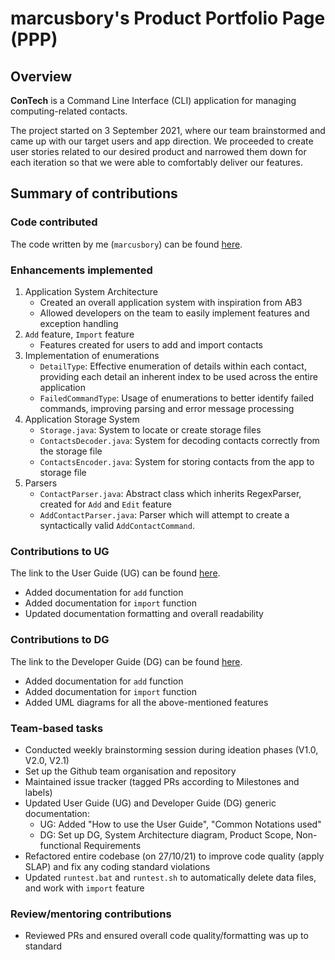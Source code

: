 # marcusbory's Product Portfolio Page (PPP)

## Overview
**ConTech** is a Command Line Interface (CLI) application for managing computing-related contacts.

The project started on 3 September 2021, where our team brainstormed and came up with our target users and app 
direction. We proceeded to create user stories related to our desired product and narrowed them down for each 
iteration so that we were able to comfortably deliver our features.

## Summary of contributions
### Code contributed
The code written by me (`marcusbory`) can be found [here](https://nus-cs2113-ay2122s1.github.io/tp-dashboard/?search=marcusbory&sort=groupTitle&sortWithin=title&timeframe=commit&mergegroup=&groupSelect=groupByRepos&breakdown=true&checkedFileTypes=docs~functional-code~test-code~other&since=2021-09-25&tabOpen=true&tabType=authorship&tabAuthor=marcusbory&tabRepo=AY2122S1-CS2113T-T09-1%2Ftp%5Bmaster%5D&authorshipIsMergeGroup=false&authorshipFileTypes=docs~functional-code~test-code~other&authorshipIsBinaryFileTypeChecked=false).

### Enhancements implemented
1. Application System Architecture
   - Created an overall application system with inspiration from AB3
   - Allowed developers on the team to easily implement features and exception handling
2. `Add` feature, `Import` feature
   - Features created for users to add and import contacts
3. Implementation of enumerations
   - `DetailType`: Effective enumeration of details within each contact, providing each detail an inherent index to 
   be used across the entire application
   - `FailedCommandType`: Usage of enumerations to better identify failed commands, improving parsing and error message processing
4. Application Storage System
   - `Storage.java`: System to locate or create storage files
   - `ContactsDecoder.java`: System for decoding contacts correctly from the storage file
   - `ContactsEncoder.java`: System for storing contacts from the app to storage file
5. Parsers
   - `ContactParser.java`: Abstract class which inherits RegexParser, created for `Add` and `Edit` feature
   - `AddContactParser.java`: Parser which will attempt to create a syntactically valid `AddContactCommand`.

### Contributions to UG
The link to the User Guide (UG) can be found [here](https://ay2122s1-cs2113t-t09-1.github.io/tp/UserGuide.html).
- Added documentation for `add` function
- Added documentation for `import` function
- Updated documentation formatting and overall readability

### Contributions to DG
The link to the Developer Guide (DG) can be found [here](https://ay2122s1-cs2113t-t09-1.github.io/tp/DeveloperGuide.html).
- Added documentation for `add` function
- Added documentation for `import` function
- Added UML diagrams for all the above-mentioned features

### Team-based tasks
- Conducted weekly brainstorming session during ideation phases (V1.0, V2.0, V2.1)
- Set up the Github team organisation and repository
- Maintained issue tracker (tagged PRs according to Milestones and labels)
- Updated User Guide (UG) and Developer Guide (DG) generic documentation:
  - UG: Added "How to use the User Guide", "Common Notations used"
  - DG: Set up DG, System Architecture diagram, Product Scope, Non-functional Requirements
- Refactored entire codebase (on 27/10/21) to improve code quality (apply SLAP) and fix any coding standard violations
- Updated `runtest.bat` and `runtest.sh` to automatically delete data files, and work with `import` feature

### Review/mentoring contributions
- Reviewed PRs and ensured overall code quality/formatting was up to standard
